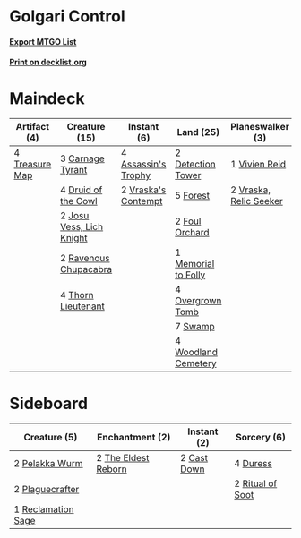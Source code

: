 # Golgari Control

#### [Export MTGO List](../collection/Golgari%20Control/Golgari%20Control.txt)
#### [Print on decklist.org](http://decklist.org/?deckmain=4%09Assassin's%20Trophy%0A3%09Carnage%20Tyrant%0A2%09Detection%20Tower%0A4%09Druid%20of%20the%20Cowl%0A2%09Find%20/%20Finality%0A5%09Forest%0A2%09Foul%20Orchard%0A3%09Golden%20Demise%0A2%09Josu%20Vess,%20Lich%20Knight%0A1%09Memorial%20to%20Folly%0A2%09Never%20Happened%0A4%09Overgrown%20Tomb%0A2%09Ravenous%20Chupacabra%0A7%09Swamp%0A4%09Thorn%20Lieutenant%0A4%09Treasure%20Map%0A1%09Vivien%20Reid%0A2%09Vraska's%20Contempt%0A2%09Vraska,%20Relic%20Seeker%0A4%09Woodland%20Cemetery&deckside=2%09Cast%20Down%0A4%09Duress%0A2%09Pelakka%20Wurm%0A2%09Plaguecrafter%0A1%09Reclamation%20Sage%0A2%09Ritual%20of%20Soot%0A2%09The%20Eldest%20Reborn)
# Maindeck

|                                      Artifact (4)                                       |                                           Creature (15)                                           |                                         Instant (6)                                          |                                          Land (25)                                           |                                        Planeswalker (3)                                         |                                        Sorcery (5)                                        |   Unknown (2)   |
|-----------------------------------------------------------------------------------------|---------------------------------------------------------------------------------------------------|----------------------------------------------------------------------------------------------|----------------------------------------------------------------------------------------------|-------------------------------------------------------------------------------------------------|-------------------------------------------------------------------------------------------|-----------------|
|4 [Treasure Map](http://gatherer.wizards.com/Pages/Card/Details.aspx?multiverseid=435410)|3 [Carnage Tyrant](http://gatherer.wizards.com/Pages/Card/Details.aspx?multiverseid=435334)        |4 [Assassin's Trophy](http://gatherer.wizards.com/Pages/Card/Details.aspx?multiverseid=452902)|2 [Detection Tower](http://gatherer.wizards.com/Pages/Card/Details.aspx?multiverseid=447386)  |1 [Vivien Reid](http://gatherer.wizards.com/Pages/Card/Details.aspx?multiverseid=447344)         |3 [Golden Demise](http://gatherer.wizards.com/Pages/Card/Details.aspx?multiverseid=439730) |2 Find / Finality|
|                                                                                         |4 [Druid of the Cowl](http://gatherer.wizards.com/Pages/Card/Details.aspx?multiverseid=423773)     |2 [Vraska's Contempt](http://gatherer.wizards.com/Pages/Card/Details.aspx?multiverseid=435283)|5 [Forest](http://gatherer.wizards.com/Pages/Card/Details.aspx?multiverseid=129559)           |2 [Vraska, Relic Seeker](http://gatherer.wizards.com/Pages/Card/Details.aspx?multiverseid=435388)|2 [Never Happened](http://gatherer.wizards.com/Pages/Card/Details.aspx?multiverseid=452830)|                 |
|                                                                                         |2 [Josu Vess, Lich Knight](http://gatherer.wizards.com/Pages/Card/Details.aspx?multiverseid=442983)|                                                                                              |2 [Foul Orchard](http://gatherer.wizards.com/Pages/Card/Details.aspx?multiverseid=429671)     |                                                                                                 |                                                                                           |                 |
|                                                                                         |2 [Ravenous Chupacabra](http://gatherer.wizards.com/Pages/Card/Details.aspx?multiverseid=442093)   |                                                                                              |1 [Memorial to Folly](http://gatherer.wizards.com/Pages/Card/Details.aspx?multiverseid=443130)|                                                                                                 |                                                                                           |                 |
|                                                                                         |4 [Thorn Lieutenant](http://gatherer.wizards.com/Pages/Card/Details.aspx?multiverseid=447339)      |                                                                                              |4 [Overgrown Tomb](http://gatherer.wizards.com/Pages/Card/Details.aspx?multiverseid=405103)   |                                                                                                 |                                                                                           |                 |
|                                                                                         |                                                                                                   |                                                                                              |7 [Swamp](http://gatherer.wizards.com/Pages/Card/Details.aspx?multiverseid=129754)            |                                                                                                 |                                                                                           |                 |
|                                                                                         |                                                                                                   |                                                                                              |4 [Woodland Cemetery](http://gatherer.wizards.com/Pages/Card/Details.aspx?multiverseid=443136)|                                                                                                 |                                                                                           |                 |


# Sideboard

|                                        Creature (5)                                         |                                       Enchantment (2)                                        |                                     Instant (2)                                      |                                        Sorcery (6)                                        |
|---------------------------------------------------------------------------------------------|----------------------------------------------------------------------------------------------|--------------------------------------------------------------------------------------|-------------------------------------------------------------------------------------------|
|2 [Pelakka Wurm](http://gatherer.wizards.com/Pages/Card/Details.aspx?multiverseid=382322)    |2 [The Eldest Reborn](http://gatherer.wizards.com/Pages/Card/Details.aspx?multiverseid=442978)|2 [Cast Down](http://gatherer.wizards.com/Pages/Card/Details.aspx?multiverseid=442969)|4 [Duress](http://gatherer.wizards.com/Pages/Card/Details.aspx?multiverseid=14557)         |
|2 [Plaguecrafter](http://gatherer.wizards.com/Pages/Card/Details.aspx?multiverseid=452832)   |                                                                                              |                                                                                      |2 [Ritual of Soot](http://gatherer.wizards.com/Pages/Card/Details.aspx?multiverseid=452834)|
|1 [Reclamation Sage](http://gatherer.wizards.com/Pages/Card/Details.aspx?multiverseid=389651)|                                                                                              |                                                                                      |                                                                                           |

